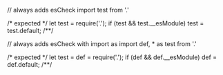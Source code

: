 // always adds esCheck
import test from '.'

/* expected */
let test = require('.'); if (test && test.__esModule) test = test.default;
/**/

// always adds esCheck with import as
import def, * as test from '.'

/* expected */
let test = def = require('.'); if (def && def.__esModule) def = def.default;
/**/